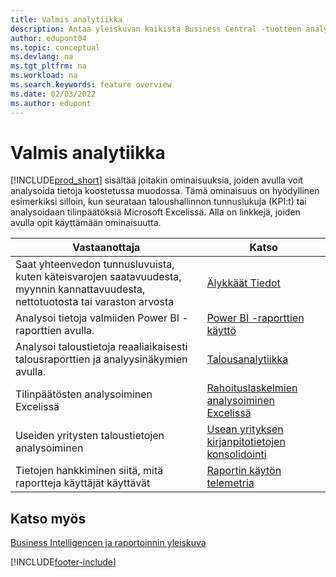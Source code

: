```yaml
---
title: Valmis analytiikka
description: Antaa yleiskuvan kaikista Business Central -tuotteen analytiikkatehtäviä tukevista ominaisuuksista.
author: edupont04
ms.topic: conceptual
ms.devlang: na
ms.tgt_pltfrm: na
ms.workload: na
ms.search.keywords: feature overview
ms.date: 02/03/2022
ms.author: edupont
---
```

# Valmis analytiikka

[!INCLUDE[prod_short](includes/prod_short.md)] sisältää joitakin ominaisuuksia, joiden avulla voit analysoida tietoja koostetussa muodossa. Tämä ominaisuus on hyödyllinen esimerkiksi silloin, kun seurataan taloushallinnon tunnuslukuja (KPI:t) tai analysoidaan tilinpäätöksiä Microsoft Excelissä. Alla on linkkejä, joiden avulla opit käyttämään ominaisuutta.

| Vastaanottaja | Katso |
| --- | --- |
|Saat yhteenvedon tunnusluvuista, kuten käteisvarojen saatavuudesta, myynnin kannattavuudesta, nettotuotosta tai varaston arvosta | [Älykkäät Tiedot ](about-intelligent-cloud.md) |
|Analysoi tietoja valmiiden Power BI -raporttien avulla. | [Power BI -raporttien käyttö](across-working-with-powerbi.md) |
|Analysoi taloustietoja reaaliaikaisesti talousraporttien ja analyysinäkymien avulla.| [Talousanalytiikka](bi.md) |
|Tilinpäätösten analysoiminen Excelissä | [Rahoituslaskelmien analysoiminen Excelissä](finance-analyze-excel.md) |
|Useiden yritysten taloustietojen analysoiminen | [Usean yrityksen kirjanpitotietojen konsolidointi](finance-consolidated-company-reporting.md) |
|Tietojen hankkiminen siitä, mitä raportteja käyttäjät käyttävät| [Raportin käytön telemetria](/dynamics365/business-central/dev-itpro/administration/telemetry-reports-trace)|

## Katso myös

[Business Intelligencen ja raportoinnin yleiskuva](reports-use-reports.md)

[!INCLUDE[footer-include](includes/footer-banner.md)]
